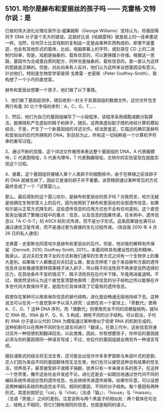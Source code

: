 ## 5101. 哈尔是赫布和爱丽丝的孩子吗 —— 克雷格·文特尔说：是

已故的伟大进化论理论家乔治·威廉姆斯（George Williams）坚持认为，将基因等同于 DNA 分子是个天大的错误。这就好比说《哈姆雷特》就是纸上的一连串墨迹一样。当然，任何莎士比亚戏剧的复制品一定是由某种东西构成的，即便不是墨迹，也会有其他形式的载体，比如，电脑屏幕上的字符，或刻录在 CD 上的二进制代码串，但是，戏剧是抽象的、载有信息的，可以更换媒介存储。根据这一思路，基因作为合成蛋白质的配方，同样也是抽象的、载有信息的。我一直认为这样的思路是正确的。但是，对此向来有人反对，他们认为这样来设想基因没有意义。针对他们，特别是生物哲学家彼得·戈弗雷 - 史密斯（Peter Godfrey-Smith），我构想了一个小巧的直觉泵。

赫布和爱丽丝想要一个孩子，他们做了以下事情。

1、他们做了基因组测序，随后收到一封关于其基因组的数据文件，这份文件包含两行有着 30 亿个字母的序列：A，C，G，T……

2、然后，他们为自己的基因组编写了一小段程序，该程序采用细胞减数分裂算法，能够随机产生虚拟的精子和卵子，随后，这两类虚拟配子随机地经计算机模拟结合，于是，产生了一个新基因组的详述文件。经法医鉴定，它描述的确实是赫布和爱丽丝的后代所拥有的 DNA。到目前为止，所有这一切纯粹是一个计算机字符串的重写过程。

3、通过不断的克隆，这个详述文件被用来表达整个基因组的 DNA，A 代表腺膘呤，C 代表胞嘧啶，G 代表鸟嘌呤，T 代表胸腺嘧啶。文特尔的实验室现在就能实现这个过程。

4、接着，这个基因组将被植入某个人类卵子的细胞核中。由于在移植之前该卵子的 DNA 就被去掉了，因此它是谁的卵子并不重要。该受精卵通过某种常见的方式最终变成了一个「试管婴儿」。

那么，最后得到的这个婴儿哈尔，是赫布和爱丽丝的孩子吗？对我而言，哈尔无疑是他俩在生物学意义上的后代，因为他用到了赫布和爱丽丝的全部遗传信息，如果哈尔是以正常方式降生的，这些遗传信息的应用方式也不会有任何差别。这个直觉泵突出强调了繁殖过程中的重点：信息，以及信息的因果传递。在本例中，遗传信息以「A-C-G-T」的 ASCII 码形式传递，而不是分子形式。这条因果链也满可以通过通信卫星传递，而不是通过更为直接的生化过程传递。（改自我 2010 年 4 月 26 日的私人通信）

戈弗雷 - 史密斯也同意哈尔是赫布和爱丽丝的后代，但是，他对我的解释有所保留（Dennett, 2010; Godfrey-Smith, 2011）。本着同样具有建设性的批判精神，我承认，这对夫妇生育子女的方式和我们通常的生育方式之间有一个生物学上的重大差别。如果每个人都像这对夫妇这么做，那会怎样呢？由于来自赫布方面的遗传信息并没有像通常那样搭乘精子进入卵子，所以精子的活性将不再承受自然选择的压力，在其他条件不变的情况下，精子活性将在后代中下降，毕竟用进废退啊。不过，我依然坚持认为这个直觉泵清楚地表明：遗传信息的分子结构之所以能够在许多世代间大致保持不变，是因为它具体体现了它载有的遗传信息。

假使存在某种可以用来保存信息的替代结构，进化就会畅通无阻地持续下去。这种说法可以在另一个直觉泵中予以深入研究：设想在另一个星球上，「奇数代」使用 A、C、G、T 这种 DNA 序列，而「偶数代」则使用完全不同的双螺旋结构，就叫它 XNA 吧，XNA 由 P、Q、R、S 构成，拥有不同的分子结构。可以假设，子代的 XNA 分子是以父代的 DNA 为模版通过某种类似于信使 RNA 的机制生成的，这种机制可以在两种不同的生化语言间进行「翻译」。在第三代中，这些信息将通过另外一种信使机制翻译回去，以此类推。因此，你若想要孩子，你伴侣的基因就必须与你的基因用同一种语言写成；不过，你后代的基因组就会用另外一种语言写成。

俄狄浦斯式的结合将无法生育，还可能会出现许许多多罗密欧与朱丽叶式的悲剧，恋人们因为来自不同的基因群体而无法生育。他们也可以接受这种没有结果的性生活，领养孩子，甚至接受卵子或精子捐献，抚养只有一半亲缘关系的孩子。在这样一个世界里，撇开这些社会并发症不论，进化还是会一如既往地通过世代间不同的编码系统传递适应性的遗传信息，也会继续传递遗传病等。如果你乐意，可以设想这两种编码系统的构造完全不同。相同的基因，不同的分子结构。每个基因有两种形式，其差别就好比「cat」与「chat」（法语「猫」）、「house」与「maison」（法语「房屋」）之间的差别。注意该例与两个黑盒子的相似处：两个载体在句法上、结构上不相同，但它们拥有相同的信息，也就是相同的语义。

